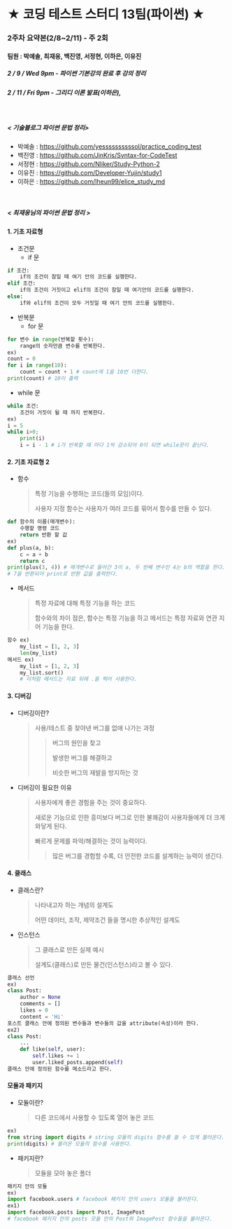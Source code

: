 # ★ 코딩 테스트 스터디 13팀(파이썬) ★
### 2주차 요약본(2/8~2/11) - 주 2회
#### 팀원 : 박예솔, 최재웅, 백진영, 서정현, 이하은, 이유진
#####  2 / 9 / Wed 9pm - 파이썬 기본강의 완료 후 강의 정리
#####  2 / 11 / Fri 9pm - 그리디 이론 발표(이하은), 
<br>

##### < 기술블로그 파이썬 문법 정리>
* 박예솔 : https://github.com/yessssssssssol/practice_coding_test 
* 백진영 : https://github.com/JinKris/Syntax-for-CodeTest
* 서정현 : https://github.com/Nliker/Study-Python-2
* 이유진 : https://github.com/Developer-Yujin/study1
* 이하은 : https://github.com/lheun99/elice_study_md
<br>

##### < 최재웅님의 파이썬 문법 정리 >
#### 1. 기초 자료형

* 조건문
  * if 문

```python
if 조건:
    if의 조건이 참일 때 여기 안의 코드를 실행한다.
elif 조건:
    if의 조건이 거짓이고 elif의 조건이 참일 때 여기안의 코드를 실행한다.
else:
	if와 elif의 조건이 모두 거짓일 때 여기 안의 코드를 실행한다.
```

* 반복문
  * for 문

```python
for 변수 in range(반복할 횟수):
    range의 숫자만큼 변수를 반복한다.
ex)
count = 0
for i in range(10):
    count = count + 1 # count에 1을 10번 더한다.
print(count) # 10이 출력
```

* while 문

```python
while 조건:
    조건이 거짓이 될 때 까지 반복한다.
ex)
i = 5
while i>0;
	print(i)
    i = i - 1 # i가 반복할 때 마다 1씩 감소되어 0이 되면 while문이 끝난다.
```



#### 2. 기초 자료형 2

* 함수

  > 특정 기능을 수행하는 코드(들의 모임)이다.
  >
  > 사용자 지정 함수는 사용자가 여러 코드를 묶어서 함수를 만들 수 있다.

```python
def 함수의 이름(매개변수):
    수행할 명령 코드
    return 반환 할 값
ex)
def plus(a, b):
    c = a + b
    return c
print(plus(3, 4)) # 매개변수로 들어간 3이 a, 두 번째 변수인 4는 b의 역할을 한다.
# 7을 반환되어 print로 반환 값을 출력한다.
```

* 메서드

  > 특정 자료에 대해 특정 기능을 하는 코드
  >
  > 함수와의 차이 점은, 함수는 특정 기능을 하고 메서드는 특정 자료와 연관 지어 기능을 한다.

```python
함수 ex)
	my_list = [1, 2, 3]
	len(my_list)
메서드 ex)
	my_list = [1, 2, 3]
    my_list.sort()
    # 이처럼 메서드는 자료 뒤에 .을 찍어 사용한다.
```



#### 3. 디버깅

* 디버깅이란?

  > 사용/테스트 중 찾아낸 버그를 없애 나가는 과정
  >
  > > 버그의 원인을 찾고
  > >
  > > 발생한 버그를 해결하고
  > >
  > > 비슷한 버그의 재발을 방지하는 것

* 디버깅이 필요한 이유

  > 사용자에게 좋은 경험을 주는 것이 중요하다.
  >
  > 새로운 기능으로 인한 흥미보다 버그로 인한 불쾌감이 사용자들에게 더 크게 와닿게 된다.
  >
  > 빠르게 문제를 파악/해결하는 것이 능력이다.
  >
  > > 많은 버그를 경험할 수록, 더 안전한 코드를 설계하는 능력이 생긴다.



#### 4. 클래스

* 클래스란?

  > 나타내고자 하는 개념의 설계도
  >
  > 어떤 데이터, 조작, 제약조건 들을 명시한 추상적인 설계도

* 인스턴스

  > 그 클래스로 만든 실제 예시
  >
  > 설계도(클래스)로 만든 물건(인스턴스)라고 볼 수 있다.

```python
클래스 선언
ex)
class Post:
    author = None
    comments = []
    likes = 0
    content = 'Hi'
포스트 클래스 안에 정의된 변수들과 변수들의 값을 attribute(속성)이라 한다.
ex2)
class Post:
    ...
    def like(self, user):
        self.likes += 1
        user.liked_posts.append(self)
클래스 안에 정의된 함수를 메소드라고 한다.
```



#### 모듈과 패키지

* 모듈이란?

  > 다른 코드에서 사용할 수 있도록 열어 놓은 코드

```python
ex)
from string import digits # string 모듈의 digits 함수를 쓸 수 있게 불러온다.
print(digits) # 불러온 모듈의 함수를 사용한다.
```

* 패키지란?

  > 모듈을 모아 놓은 폴더

```python
패키지 안의 모듈
ex)
import facebook.users # facebook 패키지 안의 users 모듈을 불러온다.
ex1)
import facebook.posts import Post, ImagePost
# facebook 패키지 안의 posts 모듈 안의 Post와 ImagePost 함수들을 불러온다.
```



